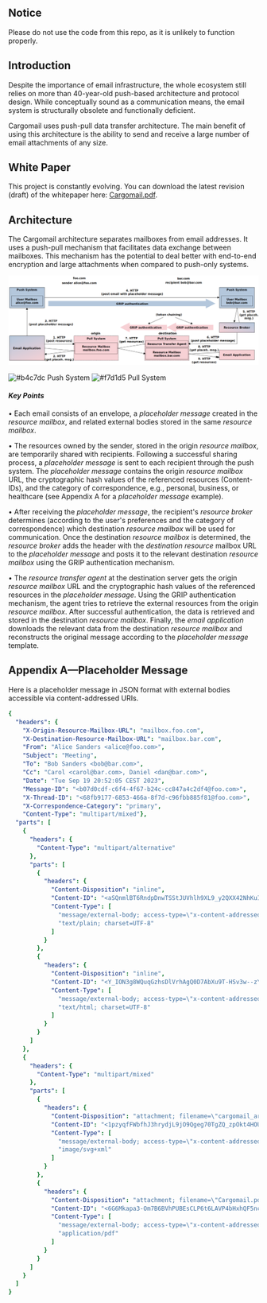 ## Notice

Please do not use the code from this repo, as it is unlikely to function properly.

## Introduction

Despite the importance of email infrastructure, the whole ecosystem still relies on more than 40-year-old push-based architecture and protocol design.
While conceptually sound as a communication means, the email system is structurally obsolete and functionally deficient.

Cargomail uses push-pull data transfer architecture.
The main benefit of using this architecture is the ability to send and receive a large number of email attachments of any size.

## White Paper

This project is constantly evolving. You can download the latest revision (draft) of the whitepaper here: [Cargomail.pdf](https://github.com/cargomail-org/cargomail/raw/main/whitepaper/Cargomail.pdf).

## Architecture

The Cargomail architecture separates mailboxes from email addresses. It uses a push-pull mechanism that facilitates data exchange between mailboxes. This mechanism has the potential to deal better with end-to-end encryption and large attachments when compared to push-only systems.

![Alt Cargomail architecture](whitepaper/cargomail_architecture.png)

![#b4c7dc](https://placehold.co/8x8/b4c7dc/b4c7dc.png) Push System
![#f7d1d5](https://placehold.co/8x8/f7d1d5/f7d1d5.png) Pull System

#### *Key Points*

• Each email consists of an envelope, a <i>placeholder message</i> created in the <i>resource mailbox</i>, and related external bodies stored in the same <i>resource mailbox</i>.

• The resources owned by the sender, stored in the origin <i>resource mailbox</i>, are temporarily shared with recipients. Following a successful sharing process, a <i>placeholder message</i> is sent to each recipient through the push system. The <i>placeholder message</i> contains the origin <i>resource mailbox</i> URL, the cryptographic hash values of the referenced resources (Content-IDs), and the category of correspondence, e.g., personal, business, or healthcare (see Appendix A for a <i>placeholder message</i> example).


• After receiving the <i>placeholder message</i>, the recipient's <i>resource broker</i> determines (according to the user's preferences and the category of correspondence) which destination <i>resource mailbox</i> will be used for communication. Once the destination <i>resource mailbox</i> is determined, the <i>resource broker</i> adds the header with the <i>destination resource</i> mailbox URL to the <i>placeholder message</i> and posts it to the relevant destination <i>resource mailbox</i> using the GRIP authentication mechanism.


• The <i>resource transfer agent</i> at the destination server gets the origin <i>resource mailbox</i> URL and the cryptographic hash values of the referenced resources in the <i>placeholder message</i>. Using the GRIP authentication mechanism, the agent tries to retrieve the external resources from the origin <i>resource mailbox</i>. After successful authentication, the data is retrieved and stored in the destination <i>resource mailbox</i>. Finally, the <i>email application</i> downloads the relevant data from the destination <i>resource mailbox</i> and reconstructs the original message according to the <i>placeholder message</i> template.

## Appendix A—Placeholder Message

Here is a placeholder message in JSON format with external bodies accessible via content-addressed URIs.
```yaml
{
  "headers": {
    "X-Origin-Resource-Mailbox-URL": "mailbox.foo.com",
    "X-Destination-Resource-Mailbox-URL": "mailbox.bar.com",
    "From": "Alice Sanders <alice@foo.com>",
    "Subject": "Meeting",
    "To": "Bob Sanders <bob@bar.com>",
    "Cc": "Carol <carol@bar.com>, Daniel <dan@bar.com>",
    "Date": "Tue Sep 19 20:52:05 CEST 2023",
    "Message-ID": "<b07d0cdf-c6f4-4f67-b24c-cc847a4c2df4@foo.com>",
    "X-Thread-ID": "<68fb9177-6853-466a-8f7d-c96fbb885f81@foo.com>",
    "X-Correspondence-Category": "primary",
    "Content-Type": "multipart/mixed"},
  "parts": [
    {
      "headers": {
        "Content-Type": "multipart/alternative"
      },
      "parts": [
        {
          "headers": {
            "Content-Disposition": "inline",
            "Content-ID": "<aSQnmlBT6RndpDnwTSStJUVhlh9XL9_y2QXX42NhKuI>",
            "Content-Type": [
              "message/external-body; access-type=\"x-content-addressed-uri\"; hash-algorithm=\"sha256\"; size=\"42\"",
              "text/plain; charset=UTF-8"
            ]
          }
        },
        {
          "headers": {
            "Content-Disposition": "inline",
            "Content-ID": "<Y_ION3g8WQuqGzhsDlVrhAgQ0D7AbXu9T-HSv3w--zY>",
            "Content-Type": [
              "message/external-body; access-type=\"x-content-addressed-uri\"; hash-algorithm=\"sha256\"; size=\"109\"",
              "text/html; charset=UTF-8"
            ]
          }
        }
      ]
    },
    {
      "headers": {
        "Content-Type": "multipart/mixed"
      },
      "parts": [
        {
          "headers": {
            "Content-Disposition": "attachment; filename=\"cargomail_architecture.svg\"",
            "Content-ID": "<1pzyqfFWbfhJ3hrydjL9jO9Qgeg70TgZQ_zpOkt4HOU>",
            "Content-Type": [
              "message/external-body; access-type=\"x-content-addressed-uri\"; hash-algorithm=\"sha256\"; size=\"52247\"",
              "image/svg+xml"
            ]
          }
        },
        {
          "headers": {
            "Content-Disposition": "attachment; filename=\"Cargomail.pdf\"",
            "Content-ID": "<6G6Mkapa3-Om7B6BVhPUBEsCLP6t6LAVP4bHxhQF5nc>",
            "Content-Type": [
              "message/external-body; access-type=\"x-content-addressed-uri\"; hash-algorithm=\"sha256\"; size=\"153403\"",
              "application/pdf"
            ]
          }
        }
      ]
    }
  ]
}
```
